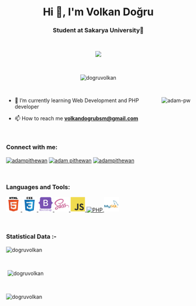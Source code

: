 <h1 align="center">Hi 👋, I'm Volkan Doğru</h1>
<h3 align="center">Student at Sakarya University🌟</h3>

<br>

<p align="center">
  <a href="https://github.com/dogruvolkan/readme-typing-svg"><img src="https://readme-typing-svg.herokuapp.com?lines=Information+Systems+Engineering+Student;Full+Stack+Web+Developer;;Always%20learning%20new%20things&center=true&width=500&height=50"></a>
</p>

<br>

<p align="center"> <img src="https://komarev.com/ghpvc/?username=dogruvolkan&label=Profile%20views&color=0e75b6&style=plastic" alt="dogruvolkan" /> </p>


<br>

<p><img align="right" src="https://github.com/Adam-pw/Adam-pw/blob/main/animation_500_kxa883sd.gif" alt="adam-pw" /></p>


- 🌱 I’m currently learning Web Development and PHP developer

- 📫 How to reach me **volkandogrubsm@gmail.com**


<br>

<h3 align="left">Connect with me:</h3>
<p align="left">
     <a href="https://twitter.com/1volkandogru" target="blank"><img align="center"
      src="https://raw.githubusercontent.com/rahuldkjain/github-profile-readme-generator/master/src/images/icons/Social/twitter.svg"
      alt="adampithewan" height="30" width="40" /></a>
  <a href="https://www.linkedin.com/in/volkandogru1/" target="blank"><img align="center"
      src="https://raw.githubusercontent.com/rahuldkjain/github-profile-readme-generator/master/src/images/icons/Social/linked-in-alt.svg"
      alt="adam pithewan" height="30" width="40" /></a> 
  <a href="https://www.hackerrank.com/volkandogru11" target="blank"><img align="center"
      src="https://raw.githubusercontent.com/rahuldkjain/github-profile-readme-generator/master/src/images/icons/Social/hackerrank.svg"
      alt="adampithewan" height="30" width="40" /></a>

</p>

<br>

<h3 align="left">Languages and Tools:</h3>
<p align="left">
     <a href="https://www.w3.org/html/" target="_blank" rel="noreferrer"> 
     <img src="https://raw.githubusercontent.com/devicons/devicon/master/icons/html5/html5-original-wordmark.svg"
      alt="html5" width="40" height="40" /> </a> 
    <a href="https://www.w3schools.com/css/" target="_blank"
    rel="noreferrer"> <img  src="https://raw.githubusercontent.com/devicons/devicon/master/icons/css3/css3-original-wordmark.svg" alt="css3"  width="40" height="40" /> </a>
      <a href="https://getbootstrap.com" target="_blank" rel="noreferrer">
    <img src="https://raw.githubusercontent.com/devicons/devicon/master/icons/bootstrap/bootstrap-plain-wordmark.svg"
      alt="bootstrap" width="40" height="40" /> </a>
    <a href="https://sass-lang.com" target="_blank" rel="noreferrer"> <img  src="https://raw.githubusercontent.com/devicons/devicon/master/icons/sass/sass-original.svg" alt="sass" width="40" height="40" /> </a>
    <a href="https://developer.mozilla.org/en-US/docs/Web/JavaScript" target="_blank"
    rel="noreferrer"> <img src="https://raw.githubusercontent.com/devicons/devicon/master/icons/javascript/javascript-original.svg"
      alt="javascript" width="40" height="40" /> </a> 
    <a href="https://www.php.net/" target="blank" rel="noreferrer">
    <img align="center" alt="PHP" width="40" height="40" src="https://img.shields.io/badge/PHP-%23777BB4.svg?logo=php&logoColor=white"/> </a> 
    <a href="https://www.mysql.com/" target="_blank" rel="noreferrer">
        <img src="https://raw.githubusercontent.com/devicons/devicon/master/icons/mysql/mysql-original-wordmark.svg" alt="mysql" width="40" height="40" /> </a> 
      </p>
<br>

<h3>Statistical Data :-</h3>
<p><img align="center"
    src="https://github-readme-stats.vercel.app/api/top-langs?username=dogruvolkan&show_icons=true&locale=en&bg_color=0d1117&text_color=ffffff&layout=compact"
    alt="dogruvolkan" 
    bg_color=#808080/></p>

<br>

<p>&nbsp;<img align="center" src="https://github-readme-stats.vercel.app/api?username=dogruvolkan&show_icons=true&locale=en&bg_color=0d1117&text_color=ffffff&repo=convoychat"
    alt="dogruvolkan" /></p>

<br>

<p><img align="center" src="https://github-readme-streak-stats.herokuapp.com/?user=dogruvolkan&theme=dark&background=0d1117&date_format=M%20j%5B%2C%20Y%5D" alt="dogruvolkan" /></p>
      
<p align="left"> <a href="https://twitter.com/" target="blank"><img
      src="https://img.shields.io/twitter/follow/?logo=twitter&style=for-the-badge" alt="" /></a> </p>


 

